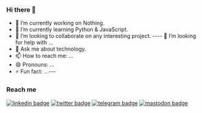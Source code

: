 ### Hi there 👋


- 🔭 I’m currently working on Nothing.
- 🌱 I’m currently learning Python & JavaScript.
- 👯 I’m looking to collaborate on any interesting project.
---- 🤔 I’m looking for help with ...
- 💬 Ask me about technology.
- 📫 How to reach me: ...
- 😄 Pronouns: ...
- ⚡ Fun fact: ...---

### Reach me
[![linkedin badge](https://img.shields.io/badge/@NeranjanaPrasad-30302f?style=flat&logo=linkedin)](https://www.linkedin.com/in/neranjanaprasad/)
[![twitter badge](https://img.shields.io/badge/@NandiyaLive-30302f?style=flat&logo=twitter)](https://twitter.com/NandiyaLive)
[![telegram badge](https://img.shields.io/badge/@NandiyaLive-30302f?style=flat&logo=telegram)](https://t.me/NandiyaLive)
[![mastodon badge](https://img.shields.io/badge/@NandiyaLive-30302f?style=flat&logo=mastodon)](https://mastodon.social/@NandiyaLive)
